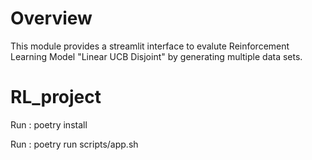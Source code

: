 # Overview
This module provides a streamlit interface to evalute Reinforcement Learning Model "Linear UCB Disjoint" by generating multiple data sets.

# RL_project
Run : poetry install 

Run : poetry run scripts/app.sh

